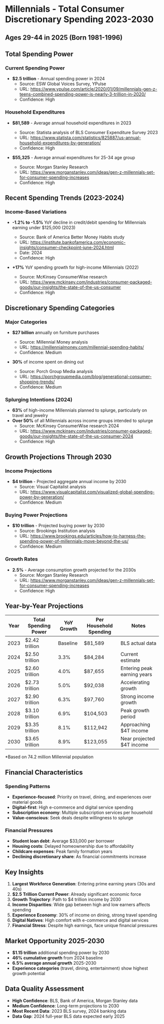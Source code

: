 # Millennials - Total Consumer Discretionary Spending 2023-2030
## Ages 29-44 in 2025 (Born 1981-1996)

## Total Spending Power

### Current Spending Power
- **$2.5 trillion** - Annual spending power in 2024
  - Source: ESW Global Voices Survey, YPulse
  - URL: https://www.ypulse.com/article/2020/01/09/millennials-gen-z-teens-combined-spending-power-is-nearly-3-trillion-in-2020/
  - Confidence: High

### Household Expenditures
- **$81,589** - Average annual household expenditures in 2023
  - Source: Statista analysis of BLS Consumer Expenditure Survey 2023
  - URL: https://www.statista.com/statistics/825887/us-annual-household-expenditures-by-generation/
  - Confidence: High

- **$55,325** - Average annual expenditures for 25-34 age group
  - Source: Morgan Stanley Research
  - URL: https://www.morganstanley.com/ideas/gen-z-millennials-set-for-consumer-spending-increases
  - Confidence: High

## Recent Spending Trends (2023-2024)

### Income-Based Variations
- **-1.2% to -1.5%** YoY decline in credit/debit spending for Millennials earning under $125,000 (2023)
  - Source: Bank of America Better Money Habits study
  - URL: https://institute.bankofamerica.com/economic-insights/consumer-checkpoint-june-2024.html
  - Date: 2024
  - Confidence: High

- **+17%** YoY spending growth for high-income Millennials (2022)
  - Source: McKinsey ConsumerWise research
  - URL: https://www.mckinsey.com/industries/consumer-packaged-goods/our-insights/the-state-of-the-us-consumer
  - Confidence: High

## Discretionary Spending Categories

### Major Categories
- **$27 billion** annually on furniture purchases
  - Source: Millennial Money analysis
  - URL: https://millennialmoney.com/millennial-spending-habits/
  - Confidence: Medium

- **30%** of income spent on dining out
  - Source: Porch Group Media analysis
  - URL: https://porchgroupmedia.com/blog/generational-consumer-shopping-trends/
  - Confidence: Medium

### Splurging Intentions (2024)
- **63%** of high-income Millennials planned to splurge, particularly on travel and jewelry
- **Over 50%** of all Millennials across income groups intended to splurge
  - Source: McKinsey ConsumerWise research 2024
  - URL: https://www.mckinsey.com/industries/consumer-packaged-goods/our-insights/the-state-of-the-us-consumer-2024
  - Confidence: High

## Growth Projections Through 2030

### Income Projections
- **$4 trillion** - Projected aggregate annual income by 2030
  - Source: Visual Capitalist analysis
  - URL: https://www.visualcapitalist.com/visualized-global-spending-power-by-generation/
  - Confidence: Medium

### Buying Power Projections
- **$10 trillion** - Projected buying power by 2030
  - Source: Brookings Institution analysis
  - URL: https://www.brookings.edu/articles/how-to-harness-the-spending-power-of-millennials-move-beyond-the-us/
  - Confidence: Medium

### Growth Rates
- **2.5%** - Average consumption growth projected for the 2030s
  - Source: Morgan Stanley Research
  - URL: https://www.morganstanley.com/ideas/gen-z-millennials-set-for-consumer-spending-increases
  - Confidence: High

## Year-by-Year Projections

| Year | Total Spending Power | YoY Growth | Per Household Spending | Notes |
|------|---------------------|------------|------------------------|--------|
| 2023 | $2.42 trillion | Baseline | $81,589 | BLS actual data |
| 2024 | $2.50 trillion | 3.3% | $84,284 | Current estimate |
| 2025 | $2.60 trillion | 4.0% | $87,655 | Entering peak earning years |
| 2026 | $2.73 trillion | 5.0% | $92,038 | Accelerating growth |
| 2027 | $2.90 trillion | 6.3% | $97,760 | Strong income growth |
| 2028 | $3.10 trillion | 6.9% | $104,503 | Peak growth period |
| 2029 | $3.35 trillion | 8.1% | $112,942 | Approaching $4T income |
| 2030 | $3.65 trillion | 8.9% | $123,055 | Near projected $4T income |

*Based on 74.2 million Millennial population

## Financial Characteristics

### Spending Patterns
- **Experience-focused**: Priority on travel, dining, and experiences over material goods
- **Digital-first**: High e-commerce and digital service spending
- **Subscription economy**: Multiple subscription services per household
- **Value-conscious**: Seek deals despite willingness to splurge

### Financial Pressures
- **Student loan debt**: Average $33,000 per borrower
- **Housing costs**: Delayed homeownership due to affordability
- **Childcare expenses**: Peak family formation years
- **Declining discretionary share**: As financial commitments increase

## Key Insights

1. **Largest Workforce Generation**: Entering prime earning years (30s and 40s)
2. **$2.5 Trillion Current Power**: Already significant economic force
3. **Growth Trajectory**: Path to $4 trillion income by 2030
4. **Income Disparities**: Wide gap between high and low earners affects spending
5. **Experience Economy**: 30% of income on dining, strong travel spending
6. **Digital Natives**: High comfort with e-commerce and digital services
7. **Financial Stress**: Despite high earnings, face unique financial pressures

## Market Opportunity 2025-2030

- **$1.15 trillion** additional spending power by 2030
- **46% cumulative growth** from 2024 baseline
- **6.5% average annual growth** 2025-2030
- **Experience categories** (travel, dining, entertainment) show highest growth potential

## Data Quality Assessment

- **High Confidence**: BLS, Bank of America, Morgan Stanley data
- **Medium Confidence**: Long-term projections to 2030
- **Most Recent Data**: 2023 BLS survey, 2024 banking data
- **Data Gap**: 2024 full-year BLS data expected early 2025